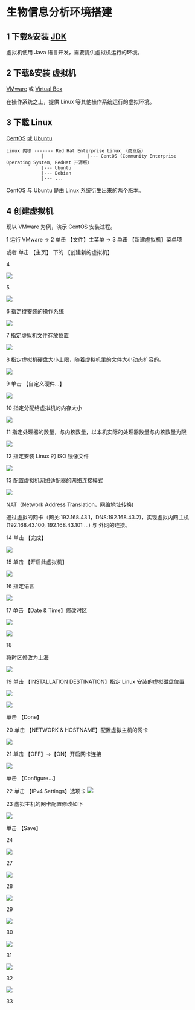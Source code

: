 # 生物信息分析环境搭建
## 1 下载&安装 [JDK](https://www.oracle.com/technetwork/java/javase/downloads/jdk11-downloads-5066655.html)

虚拟机使用 Java 语言开发，需要提供虚拟机运行的环境。

## 2 下载&安装 虚拟机
[VMware](https://www.vmware.com/go/getworkstation-win) 或 [Virtual Box](https://www.virtualbox.org/wiki/Downloads)

在操作系统之上，提供 Linux 等其他操作系统运行的虚拟环境。

## 3 下载 Linux
[CentOS](https://www.centos.org/) 或 [Ubuntu](https://www.ubuntu.com/download/desktop)
```
Linux 内核 ------- Red Hat Enterprise Linux （商业版）
             |                |--- CentOS (Community Enterprise Operating System, RedHat 开源版）
             |--- Ubuntu
             |--- Debian
             |--- ...
```
CentOS 与 Ubuntu 是由 Linux 系统衍生出来的两个版本。

## 4 创建虚拟机

现以 VMware 为例，演示 CentOS 安装过程。

1 运行 VMware -> 2 单击 【文件】主菜单 -> 3 单击 【新建虚拟机】菜单项 

  或者 单击 【主页】 下的 【创建新的虚拟机】

4

![](https://github.com/QifengSun/bioinfomatics/blob/master/png/vmware_1.png)

5

![](https://github.com/QifengSun/bioinfomatics/blob/master/png/vmware_2.png)

6 指定待安装的操作系统

![](https://github.com/QifengSun/bioinfomatics/blob/master/png/vmware_3.png)

7 指定虚拟机文件存放位置

![](https://github.com/QifengSun/bioinfomatics/blob/master/png/vmware_4.png)

8 指定虚拟机硬盘大小上限，随着虚拟机里的文件大小动态扩容的。

![](https://github.com/QifengSun/bioinfomatics/blob/master/png/vmware_5.png)

9 单击 【自定义硬件...】

![](https://github.com/QifengSun/bioinfomatics/blob/master/png/vmware_6.png)

10 指定分配给虚拟机的内存大小

![](https://github.com/QifengSun/bioinfomatics/blob/master/png/vmware_7.png)

11 指定处理器的数量，与内核数量，以本机实际的处理器数量与内核数量为限

![](https://github.com/QifengSun/bioinfomatics/blob/master/png/vmware_8.png)

12 指定安装 Linux 的 ISO 镜像文件

![](https://github.com/QifengSun/bioinfomatics/blob/master/png/vmware_9.png)

13 配置虚拟机网络适配器的网络连接模式

![](https://github.com/QifengSun/bioinfomatics/blob/master/png/vmware_10.png)

NAT（Network Address Translation，网络地址转换)

通过虚拟的网卡（网关:192.168.43.1，DNS:192.168.43.2)，实现虚拟内网主机 (192.168.43.100, 192.168.43.101 ...) 与 外网的连接。

14 单击 【完成】

![](https://github.com/QifengSun/bioinfomatics/blob/master/png/vmware_11.png)

15 单击 【开启此虚拟机】

![](https://github.com/QifengSun/bioinfomatics/blob/master/png/CentOS_1.png)

16 指定语言

![](https://github.com/QifengSun/bioinfomatics/blob/master/png/CentOS_2.png)

17 单击 【Date & Time】修改时区

![](https://github.com/QifengSun/bioinfomatics/blob/master/png/CentOS_3.png)

![](https://github.com/QifengSun/bioinfomatics/blob/master/png/CentOS_4.png)

18 

 将时区修改为上海

![](https://github.com/QifengSun/bioinfomatics/blob/master/png/CentOS_5.png)

19 单击 【INSTALLATION DESTINATION】指定 Linux 安装的虚拟磁盘位置

![](https://github.com/QifengSun/bioinfomatics/blob/master/png/CentOS_6.png)

![](https://github.com/QifengSun/bioinfomatics/blob/master/png/CentOS_7.png)

单击 【Done】

20 单击 【NETWORK & HOSTNAME】配置虚拟主机的网卡

![](https://github.com/QifengSun/bioinfomatics/blob/master/png/CentOS_8.png)

21 单击 【OFF】->【ON】开启网卡连接

![](https://github.com/QifengSun/bioinfomatics/blob/master/png/CentOS_9.png)

单击 【Configure...】

22 单击 【IPv4 Settings】选项卡 
![](https://github.com/QifengSun/bioinfomatics/blob/master/png/CentOS_10.png)

23 虚拟主机的网卡配置修改如下

![](https://github.com/QifengSun/bioinfomatics/blob/master/png/CentOS_11.png)

单击 【Save】

24 

![](https://github.com/QifengSun/bioinfomatics/blob/master/png/CentOS_12.png)

27 

![](https://github.com/QifengSun/bioinfomatics/blob/master/png/CentOS_13.png)

28 

![](https://github.com/QifengSun/bioinfomatics/blob/master/png/CentOS_14.png)

29 

![](https://github.com/QifengSun/bioinfomatics/blob/master/png/CentOS_15.png)

30 

![](https://github.com/QifengSun/bioinfomatics/blob/master/png/CentOS_16.png)

31 

![](https://github.com/QifengSun/bioinfomatics/blob/master/png/CentOS_17.png)

32 

![](https://github.com/QifengSun/bioinfomatics/blob/master/png/CentOS_18.png)

33 

